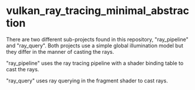 # vulkan_ray_tracing_minimal_abstraction

There are two different sub-projects found in this repository, "ray_pipeline" and "ray_query". Both projects use a simple global illumination model but they differ in the manner of casting the rays.

"ray_pipeline" uses the ray tracing pipeline with a shader binding table to cast the rays.

"ray_query" uses ray querying in the fragment shader to cast rays.